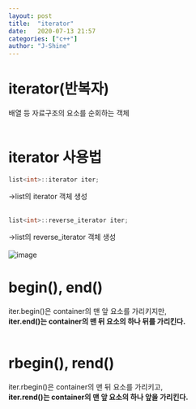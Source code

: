 ```yaml
---
layout: post
title:  "iterator"
date:   2020-07-13 21:57
categories: ["c++"]
author: "J-Shine"
---
```


# iterator(반복자)
배열 등 자료구조의 요소를 순회하는 객체<br><br>

# iterator 사용법
```c++
list<int>::iterator iter;
```
->list<int>의 iterator 객체 생성<br><br>
```c++
list<int>::reverse_iterator iter;
```
->list<int>의 reverse_iterator 객체 생성<br><br>
![image](https://user-images.githubusercontent.com/61873510/87307228-26f90480-c554-11ea-9f92-66abd2326c91.png)<br>
# begin(), end()
iter.begin()은 container의 맨 앞 요소를 가리키지만,<br>
**iter.end()는 container의 맨 뒤 요소의 하나 뒤를 가리킨다.**<br><br>
# rbegin(), rend()
iter.rbegin()은 container의 맨 뒤 요소를 가리키고,<br>
**iter.rend()는 container의 맨 앞 요소의 하나 앞을 가리킨다.**<br><br>
